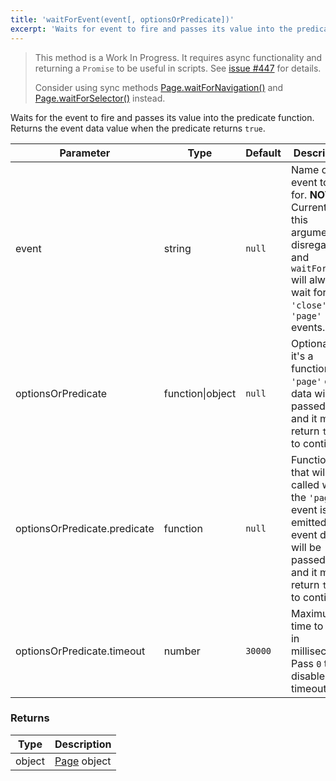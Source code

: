 ```yaml
---
title: 'waitForEvent(event[, optionsOrPredicate])'
excerpt: 'Waits for event to fire and passes its value into the predicate function.'
---
```


<Blockquote mod="warning">

This method is a Work In Progress. It requires async functionality and returning a `Promise` to be useful in scripts. See <a href="https://github.com/grafana/xk6-browser/issues/447">issue #447</a> for details.

Consider using sync methods [Page.waitForNavigation()](/javascript-api/xk6-browser/api/page/waitfornavigation) and [Page.waitForSelector()](/javascript-api/xk6-browser/api/page/waitforselector) instead.

</Blockquote>

Waits for the event to fire and passes its value into the predicate function. Returns the event data value when the predicate returns `true`.

<TableWithNestedRows>

| Parameter                    | Type             | Default | Description                                                                                                                                        |
|------------------------------|------------------|---------|----------------------------------------------------------------------------------------------------------------------------------------------------|
| event                        | string           | `null`  | Name of event to wait for. **NOTE**: Currently this argument is disregarded, and `waitForEvent` will always wait for `'close'` or `'page'` events. |
| optionsOrPredicate           | function\|object | `null`  | Optional. If it's a function, the `'page'` event data will be passed to it and it must return `true` to continue.                                  |
| optionsOrPredicate.predicate | function         | `null`  | Function that will be called when the `'page'` event is emitted. The event data will be passed to it and it must return `true` to continue.        |
| optionsOrPredicate.timeout   | number           | `30000` | Maximum time to wait in milliseconds. Pass `0` to disable timeout.                                                                                 |

</TableWithNestedRows>

### Returns

| Type   | Description                                      |
| ------ | ------------------------------------------------ |
| object | [Page](/javascript-api/xk6-browser/api/page/) object |
